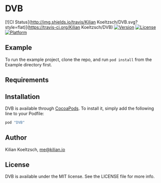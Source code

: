# DVB

[![CI Status](http://img.shields.io/travis/Kilian Koeltzsch/DVB.svg?style=flat)](https://travis-ci.org/Kilian Koeltzsch/DVB)
[![Version](https://img.shields.io/cocoapods/v/DVB.svg?style=flat)](http://cocoapods.org/pods/DVB)
[![License](https://img.shields.io/cocoapods/l/DVB.svg?style=flat)](http://cocoapods.org/pods/DVB)
[![Platform](https://img.shields.io/cocoapods/p/DVB.svg?style=flat)](http://cocoapods.org/pods/DVB)

## Example

To run the example project, clone the repo, and run `pod install` from the Example directory first.

## Requirements

## Installation

DVB is available through [CocoaPods](http://cocoapods.org). To install
it, simply add the following line to your Podfile:

```ruby
pod "DVB"
```

## Author

Kilian Koeltzsch, me@kilian.io

## License

DVB is available under the MIT license. See the LICENSE file for more info.
